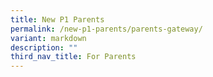 ```yaml
---
title: New P1 Parents
permalink: /new-p1-parents/parents-gateway/
variant: markdown
description: ""
third_nav_title: For Parents
---
```


